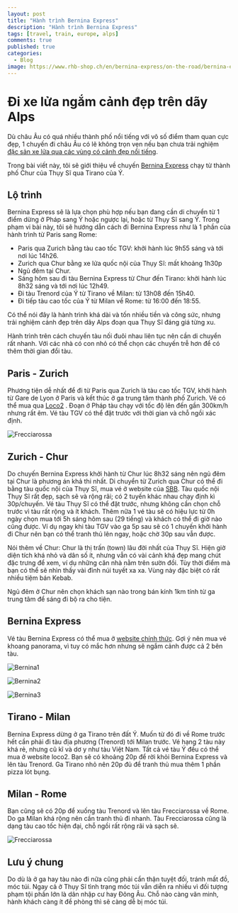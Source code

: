 ```yaml
---
layout: post
title: "Hành trình Bernina Express"
description: "Hành trình Bernina Express"
tags: [travel, train, europe, alps]
comments: true
published: true
categories:
  - Blog
image: https://www.rhb-shop.ch/en/bernina-express/on-the-road/bernina-express-ibex-soft-toy/files/shop/RhB-049-Steinbock-1000x1000.jpg
---
```

# Đi xe lửa ngắm cảnh đẹp trên dãy Alps

Dù châu Âu có quá nhiều thành phố nổi tiếng với vô số điểm tham quan cực đẹp, 1 chuyến đi châu Âu có lẽ không trọn vẹn nếu bạn chưa trải nghiệm [đặc sản xe lửa qua các vùng có cảnh đẹp nổi tiếng](https://www.lonelyplanet.com/europe/travel-tips-and-articles/europes-top-10-scenic-rail-journeys/40625c8c-8a11-5710-a052-1479d2778e11).

Trong bài viết này, tôi sẽ giới thiệu về chuyến [Bernina Express](https://www.rhb.ch/en/panoramic-trains/bernina-express#highlights) chạy từ thành phố Chur của Thụy Sĩ qua Tirano của Ý.

## Lộ trình

Bernina Express sẽ là lựa chọn phù hợp nếu bạn đang cần di chuyển từ 1 điểm dừng ở Pháp sang Ý hoặc ngược lại, hoặc từ Thụy Sĩ sang Ý. Trong phạm vi bài này, tôi sẽ hướng dẫn cách đi Bernina Express như là 1 phần của hành trình từ Paris sang Rome:

* Paris qua Zurich bằng tàu cao tốc TGV: khởi hành lúc 9h55 sáng và tới nơi lúc 14h26.
* Zurich qua Chur bằng xe lửa quốc nội của Thụy Sĩ: mất khoảng 1h30p
* Ngủ đêm tại Chur.
* Sáng hôm sau đi tàu Bernina Express từ Chur đến Tirano: khởi hành lúc 8h32 sáng và tới nơi lúc 12h49.
* Đi tàu Trenord của Ý từ Tirano về Milan: từ 13h08 đến 15h40.
* Đi tiếp tàu cao tốc của Ý từ Milan về Rome: từ 16:00 đến 18:55.

Có thể nói đây là hành trình khá dài và tốn nhiều tiền và công sức, nhưng trải nghiệm cảnh đẹp trên dãy Alps đoạn qua Thụy Sĩ đáng giá từng xu.

Hành trình trên cách chuyến tàu nối đuôi nhau liên tục nên cần di chuyển rất nhanh. Với các nhà có con nhỏ có thể chọn các chuyến trễ hơn để có thêm thời gian đổi tàu.

## Paris - Zurich

Phương tiện dễ nhất để đi từ Paris qua Zurich là tàu cao tốc TGV, khởi hành từ Gare de Lyon ở Paris và kết thúc ở ga trung tâm thành phố Zurich. Vé có thể mua qua [Loco2](https://loco2.com/) . Đoạn ở Pháp tàu chạy với tốc độ lên đến gần 300km/h nhưng rất êm. Vé tàu TGV có thể đặt trước với thời gian và chỗ ngồi xác định.

![Frecciarossa](
https://lh3.googleusercontent.com/rNjTj0MLsMg6ZMMdqCe8iZ6_7R5BCFP_p26_j8Jle4jc8yShqX-azJR9F9BV30RkbCSM-AztQWSxkaOusKKjpcq9tcdAzyNB-ylqrxAJxnPvhvUOmd3Mwa2rC8FapXxP2cXsvcM-kA=w2400)

## Zurich - Chur

Do chuyến Bernina Express khởi hành từ Chur lúc 8h32 sáng nên ngủ đêm tại Chur là phương án khả thi nhất. Di chuyển từ Zurich qua Chur có thể đi bằng tàu quốc nội của Thụy Sĩ, mua vé ở website của [SBB](https://www.sbb.ch/en/). Tàu quốc nội Thụy Sĩ rất đẹp, sạch sẽ và rộng rãi; có 2 tuyến khác nhau chạy định kì 30p/chuyến. Vé tàu Thụy Sĩ có thể đặt trước, nhưng không cần chọn chỗ trước vì tàu rất rộng và ít khách. Thêm nữa 1 vé tàu sẽ có hiệu lực từ 0h ngày chọn mua tới 5h sáng hôm sau (29 tiếng) và khách có thể đi giờ nào cũng được. Ví dụ ngay khi tàu TGV vào ga 5p sau sẽ có 1 chuyến khởi hành đi Chur nên bạn có thể tranh thủ lên ngay, hoặc chờ 30p sau vẫn được.

Nói thêm về Chur: Chur là thị trấn (town) lâu đời nhất của Thụy Sĩ. Hiện giờ diện tích khá nhỏ và dân số ít, nhưng vẫn có vài cảnh khá đẹp mang chút đặc trưng để xem, ví dụ những căn nhà nằm trên sườn đồi. Tùy thời điểm mà bạn có thể sẽ nhìn thấy vài đỉnh núi tuyết xa xa. Vùng này đặc biệt có rất nhiều tiệm bán Kebab.

Ngủ đêm ở Chur nên chọn khách sạn nào trong bán kính 1km tính từ ga trung tâm để sáng đi bộ ra cho tiện.

## Bernina Express

Vé tàu Bernina Express có thể mua ở [website chính thức](https://www.rhb.ch/en/panoramic-trains/bernina-express#highlights). Gợi ý nên mua vé khoang panorama, vì tuy có mắc hơn nhưng sẽ ngắm cảnh được cả 2 bên tàu.

![Bernina1](https://lh3.googleusercontent.com/qYV6wQULljAu8Rvu1wC_DJwwm3uJJfLJ04Btlp82T1GuF6fnOn-j0NZHLZGIWx-YDoC3t8xhviM_-4hasQ_vC83j_UK-e5H8Sf-2nwRMJkfPScUqxBwumQ7D64DO2uQONWMBjLbjNQ=w2400)

![Bernina2](https://lh3.googleusercontent.com/g-oCdLBX2uWturOfA4qIQaXhoTE4sMMbN_QJFkUHxfxmbFKGWZOxpluyQ6FMLEkQfkEO6cop-w5bgG1i1HsNo_jsqX5ITSzLwD-AAfVPWNSQgJYdAZYQd4haIlXwVDaYRLvh_XlwFQ=w2400)

![Bernina3](https://lh3.googleusercontent.com/Osctykh1GAilFRqey8jS03sZfYD4LIZdYYqpiXfc4WQT5nB2oc8UdO44q-PEIT5-tsYSUtOTv05xg062RT5Bmpnn3eMWB8jASTq-kqmpMs52irDmQYANJ7uvMEf5IeXRy-aPrpjBdQ=w2400)

## Tirano - Milan

Bernina Express dừng ở ga Tirano trên đất Ý. Muốn từ đó đi về Rome trước hết cần phải đi tàu địa phương (Trenord) tới Milan trước. Vé hạng 2 tàu này khá rẻ, nhưng cũ kĩ và dơ y như tàu Việt Nam. Tất cả vé tàu Ý đều có thể mua ở website loco2. Bạn sẽ có khoảng 20p để rời khỏi Bernina Express và lên tàu Trenord. Ga Tirano nhỏ nên 20p đủ để tranh thủ mua thêm 1 phần pizza lót bụng.

## Milan - Rome

Bạn cũng sẽ có 20p để xuống tàu Trenord và lên tàu Frecciarossa về Rome. Do ga Milan khá rộng nên cần tranh thủ đi nhanh. Tàu Frecciarossa cũng là dạng tàu cao tốc hiện đại, chỗ ngồi rất rộng rãi và sạch sẽ.

![Frecciarossa](https://lh3.googleusercontent.com/gj8SleBDx0sCM3J_s0oNsakZ6lIPWwgyaRKe1_9AK0CMCuGjETs52Gd7p9PHkC1FnR17DCWXNpy-FKMbFxEkNF44vDiK1D5XqaA43REa1VVl-ZDGebnK0coLuGARKTi7Fvs4EWU20Q=w2400)

## Lưu ý chung

Do dù là ở ga hay tàu nào đi nữa cũng phải cẩn thận tuyệt đối, tránh mất đồ, móc túi. Ngay cả ở Thụy Sĩ tình trạng móc túi vẫn diễn ra nhiều vì đối tượng phạm tội phần lớn là dân nhập cư hay Đông Âu. Chỗ nào càng văn minh, hành khách càng ít đề phòng thì sẽ càng dễ bị móc túi.

